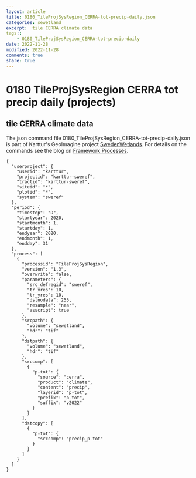 ```yaml
---
layout: article
title: 0180_TileProjSysRegion_CERRA-tot-precip-daily.json
categories: sewetland
excerpt:  tile CERRA climate data 
tags:: 
    - 0180_TileProjSysRegion_CERRA-tot-precip-daily
date: 2022-11-28
modified: 2022-11-28
comments: true
share: true
---
```


# 0180 TileProjSysRegion CERRA tot precip daily (projects)

##  tile CERRA climate data 

The json command file <span class='file'>0180_TileProjSysRegion_CERRA-tot-precip-daily.json</span> is part of Karttur's GeoImagine project [<span class='project'>SwedenWetlands</span>](https://karttur.github.io/geoimagine03-proj-wetland-se/index.html). For details on the commands see the blog on [Framework Processes](https://karttur.github.io/geoimagine03-docs-procpack/).

```
{
  "userproject": {
    "userid": "karttur",
    "projectid": "karttur-sweref",
    "tractid": "karttur-sweref",
    "siteid": "*",
    "plotid": "*",
    "system": "sweref"
  },
  "period": {
    "timestep": "D",
    "startyear": 2020,
    "startmonth": 1,
    "startday": 1,
    "endyear": 2020,
    "endmonth": 1,
    "endday": 31
  },
  "process": [
    {
      "processid": "TileProjSysRegion",
      "version": "1.3",
      "overwrite": false,
      "parameters": {
        "src_defregid": "sweref",
        "tr_xres": 10,
        "tr_yres": 10,
        "dstnodata": 255,
        "resample": "near",
        "asscript": true
      },
      "srcpath": {
        "volume": "sewetland",
        "hdr": "tif"
      },
      "dstpath": {
        "volume": "sewetland",
        "hdr": "tif"
      },
      "srccomp": [
        {
          "p-tot": {
            "source": "cerra",
            "product": "climate",
            "content": "precip",
            "layerid": "p-tot",
            "prefix": "p-tot",
            "suffix": "v2022"
          }
        }
      ],
      "dstcopy": [
        {
          "p-tot": {
            "srccomp": "precip_p-tot"
          }
        }
      ]
    }
  ]
}
```
